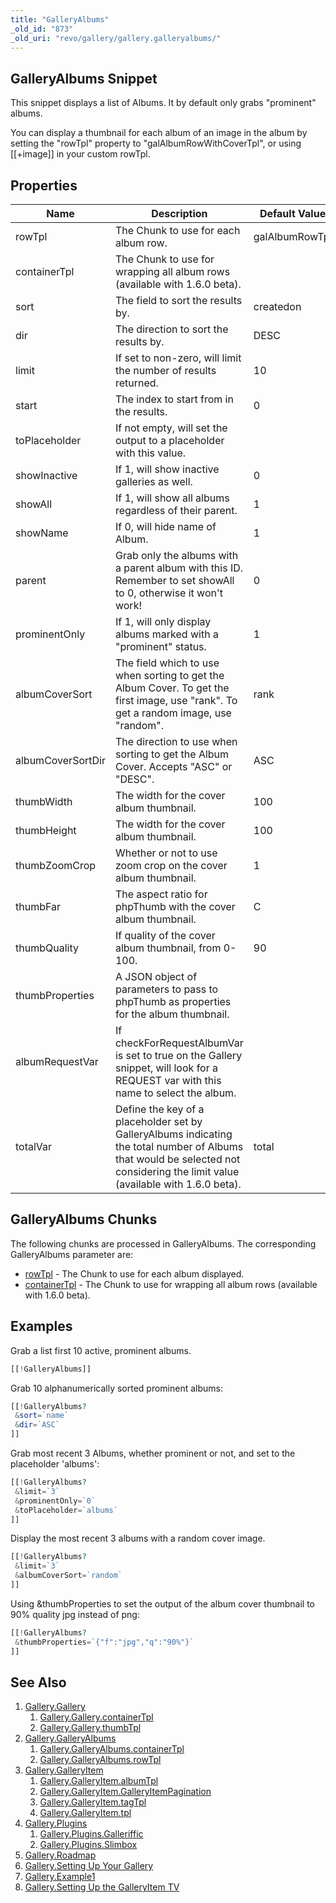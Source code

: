 ```yaml
---
title: "GalleryAlbums"
_old_id: "873"
_old_uri: "revo/gallery/gallery.galleryalbums/"
---
```


## GalleryAlbums Snippet

 This snippet displays a list of Albums. It by default only grabs "prominent" albums.

 You can display a thumbnail for each album of an image in the album by setting the "rowTpl" property to "galAlbumRowWithCoverTpl", or using \[\[+image\]\] in your custom rowTpl.

## Properties

 | Name              | Description                                                                                                                                                                    | Default Value  |
 | ----------------- | ------------------------------------------------------------------------------------------------------------------------------------------------------------------------------ | -------------- |
 | rowTpl            | The Chunk to use for each album row.                                                                                                                                           | galAlbumRowTpl |
 | containerTpl      | The Chunk to use for wrapping all album rows (available with 1.6.0 beta).                                                                                                      |                |
 | sort              | The field to sort the results by.                                                                                                                                              | createdon      |
 | dir               | The direction to sort the results by.                                                                                                                                          | DESC           |
 | limit             | If set to non-zero, will limit the number of results returned.                                                                                                                 | 10             |
 | start             | The index to start from in the results.                                                                                                                                        | 0              |
 | toPlaceholder     | If not empty, will set the output to a placeholder with this value.                                                                                                            |                |
 | showInactive      | If 1, will show inactive galleries as well.                                                                                                                                    | 0              |
 | showAll           | If 1, will show all albums regardless of their parent.                                                                                                                         | 1              |
 | showName          | If 0, will hide name of Album.                                                                                                                                                 | 1              |
 | parent            | Grab only the albums with a parent album with this ID. Remember to set showAll to 0, otherwise it won't work!                                                                  | 0              |
 | prominentOnly     | If 1, will only display albums marked with a "prominent" status.                                                                                                               | 1              |
 | albumCoverSort    | The field which to use when sorting to get the Album Cover. To get the first image, use "rank". To get a random image, use "random".                                           | rank           |
 | albumCoverSortDir | The direction to use when sorting to get the Album Cover. Accepts "ASC" or "DESC".                                                                                             | ASC            |
 | thumbWidth        | The width for the cover album thumbnail.                                                                                                                                       | 100            |
 | thumbHeight       | The width for the cover album thumbnail.                                                                                                                                       | 100            |
 | thumbZoomCrop     | Whether or not to use zoom crop on the cover album thumbnail.                                                                                                                  | 1              |
 | thumbFar          | The aspect ratio for phpThumb with the cover album thumbnail.                                                                                                                  | C              |
 | thumbQuality      | If quality of the cover album thumbnail, from 0-100.                                                                                                                           | 90             |
 | thumbProperties   | A JSON object of parameters to pass to phpThumb as properties for the album thumbnail.                                                                                         |                |
 | albumRequestVar   | If checkForRequestAlbumVar is set to true on the Gallery snippet, will look for a REQUEST var with this name to select the album.                                              |                |
 | totalVar          | Define the key of a placeholder set by GalleryAlbums indicating the total number of Albums that would be selected not considering the limit value (available with 1.6.0 beta). | total          |

## GalleryAlbums Chunks

 The following chunks are processed in GalleryAlbums. The corresponding GalleryAlbums parameter are:

- [rowTpl](extras/gallery/gallery.galleryalbums/rowtpl "Gallery.GalleryAlbums.rowTpl") - The Chunk to use for each album displayed.
- [containerTpl](extras/gallery/gallery.galleryalbums/containertpl) - The Chunk to use for wrapping all album rows (available with 1.6.0 beta).

## Examples

 Grab a list first 10 active, prominent albums.

 ``` php
[[!GalleryAlbums]]
```

 Grab 10 alphanumerically sorted prominent albums:

 ``` php
[[!GalleryAlbums?
  &sort=`name`
  &dir=`ASC`
]]
```

 Grab most recent 3 Albums, whether prominent or not, and set to the placeholder 'albums':

 ``` php
[[!GalleryAlbums?
  &limit=`3`
  &prominentOnly=`0`
  &toPlaceholder=`albums`
]]
```

 Display the most recent 3 albums with a random cover image.

 ``` php
[[!GalleryAlbums?
  &limit=`3`
  &albumCoverSort=`random`
]]
```

 Using &thumbProperties to set the output of the album cover thumbnail to 90% quality jpg instead of png:

 ``` php
[[!GalleryAlbums?
  &thumbProperties=`{"f":"jpg","q":"90%"}`
]]
```

## See Also

1. [Gallery.Gallery](extras/gallery/gallery/index)
     1. [Gallery.Gallery.containerTpl](extras/gallery/gallery/containertpl)
     2. [Gallery.Gallery.thumbTpl](extras/gallery/gallery/thumbtpl)
2. [Gallery.GalleryAlbums](extras/gallery/gallery.galleryalbums)
     1. [Gallery.GalleryAlbums.containerTpl](extras/gallery/gallery.galleryalbums/containertpl)
     2. [Gallery.GalleryAlbums.rowTpl](extras/gallery/gallery.galleryalbums/rowtpl)
3. [Gallery.GalleryItem](extras/gallery/gallery.galleryitem)
     1. [Gallery.GalleryItem.albumTpl](extras/gallery/gallery.galleryitem/albumtpl)
     2. [Gallery.GalleryItem.GalleryItemPagination](extras/gallery/gallery.galleryitem/galleryitempagination)
     3. [Gallery.GalleryItem.tagTpl](extras/gallery/gallery.galleryitem/tagtpl)
     4. [Gallery.GalleryItem.tpl](extras/gallery/gallery.galleryitem/tpl)
4. [Gallery.Plugins](extras/gallery/gallery.plugins)
     1. [Gallery.Plugins.Galleriffic](extras/gallery/gallery.plugins/galleriffic)
     2. [Gallery.Plugins.Slimbox](extras/gallery/gallery.plugins/slimbox)
5. [Gallery.Roadmap](extras/gallery/gallery.roadmap)
6. [Gallery.Setting Up Your Gallery](extras/gallery/gallery.setting-up-your-gallery)
7. [Gallery.Example1](extras/gallery/gallery.example1)
8. [Gallery.Setting Up the GalleryItem TV](extras/gallery/gallery.setting-up-the-galleryitem-tv)
